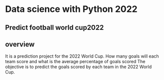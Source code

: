 # Data science with Python 2022 #

## Predict football world cup2022 ##

## overview ##
It is a prediction project for the 2022 World Cup. How many goals will each team score and what is the average percentage of goals scored
The objective is to predict the goals scored by each team in the 2022 World Cup.



